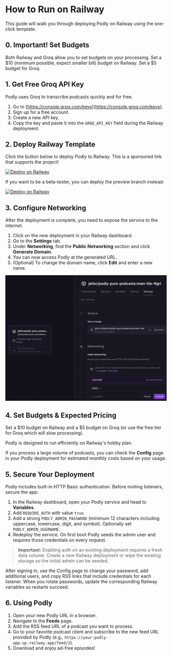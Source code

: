 # How to Run on Railway

This guide will walk you through deploying Podly on Railway using the one-click template.

## 0. Important! Set Budgets

Both Railway and Groq allow you to set budgets on your processing. Set a $10 (minimum possible, expect smaller bill) budget on Railway. Set a $5 budget for Groq.

## 1. Get Free Groq API Key

Podly uses Groq to transcribe podcasts quickly and for free.

1.  Go to [https://console.groq.com/keys](https://console.groq.com/keys).
2.  Sign up for a free account.
3.  Create a new API key.
4.  Copy the key and paste it into the `GROQ_API_KEY` field during the Railway deployment.

## 2. Deploy Railway Template

Click the button below to deploy Podly to Railway. This is a sponsored link that supports the project!

[![Deploy on Railway](https://railway.app/button.svg)](https://railway.app/deploy?template=https://github.com/jdrbc/podly_pure_podcasts&referralCode=NMdeg5)

If you want to be a beta-tester, you can deploy the preview branch instead:

[![Deploy on Railway](https://railway.com/button.svg)](https://railway.com/deploy/sXaSI2?referralCode=NMdeg5&utm_medium=integration&utm_source=template&utm_campaign=generic)

## 3. Configure Networking

After the deployment is complete, you need to expose the service to the internet.

1.  Click on the new deployment in your Railway dashboard.
2.  Go to the **Settings** tab.
3.  Under **Networking**, find the **Public Networking** section and click **Generate Domain**.
4.  You can now access Podly at the generated URL.
5.  (Optional) To change the domain name, click **Edit** and enter a new name.

![Setting up Railway Networking](images/setting_up_railway_networking.png)

## 4. Set Budgets & Expected Pricing

Set a $10 budget on Railway and a $5 budget on Groq (or use the free tier for Groq which will slow processing).

Podly is designed to run efficiently on Railway's hobby plan.

If you process a large volume of podcasts, you can check the **Config** page in your Podly deployment for estimated monthly costs based on your usage.

## 5. Secure Your Deployment

Podly includes built-in HTTP Basic authentication. Before inviting listeners, secure the app:

1. In the Railway dashboard, open your Podly service and head to **Variables**.
2. Add `REQUIRE_AUTH` with value `true`.
3. Add a strong `PODLY_ADMIN_PASSWORD` (minimum 12 characters including uppercase, lowercase, digit, and symbol). Optionally set `PODLY_ADMIN_USERNAME`.
4. Redeploy the service. On first boot Podly seeds the admin user and requires those credentials on every request.

> **Important:** Enabling auth on an existing deployment requires a fresh data volume. Create a new Railway deployment or wipe the existing storage so the initial admin can be seeded.

After signing in, use the Config page to change your password, add additional users, and copy RSS links that include credentials for each listener. When you rotate passwords, update the corresponding Railway variables so restarts succeed.

## 6. Using Podly

1.  Open your new Podly URL in a browser.
2.  Navigate to the **Feeds** page.
3.  Add the RSS feed URL of a podcast you want to process.
4.  Go to your favorite podcast client and subscribe to the new feed URL provided by Podly (e.g., `https://your-podly-app.up.railway.app/feed/1`).
5.  Download and enjoy ad-free episodes!
